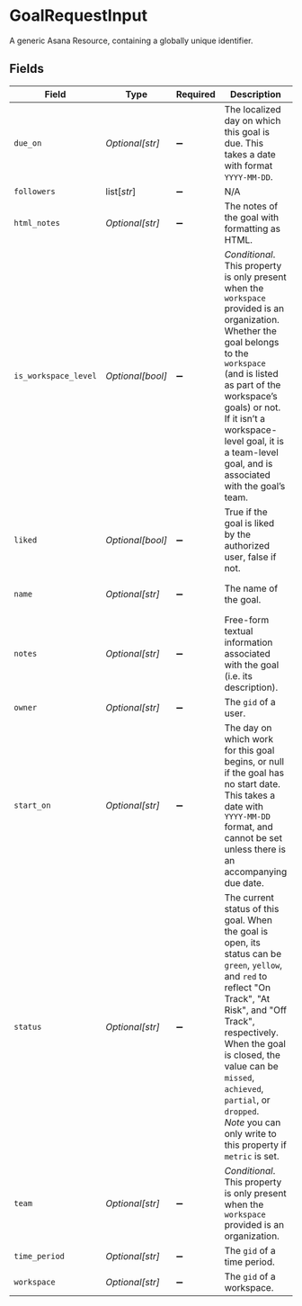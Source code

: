 # GoalRequestInput

A generic Asana Resource, containing a globally unique identifier.


## Fields

| Field                                                                                                                                                                                                                                                                                                                           | Type                                                                                                                                                                                                                                                                                                                            | Required                                                                                                                                                                                                                                                                                                                        | Description                                                                                                                                                                                                                                                                                                                     | Example                                                                                                                                                                                                                                                                                                                         |
| ------------------------------------------------------------------------------------------------------------------------------------------------------------------------------------------------------------------------------------------------------------------------------------------------------------------------------- | ------------------------------------------------------------------------------------------------------------------------------------------------------------------------------------------------------------------------------------------------------------------------------------------------------------------------------- | ------------------------------------------------------------------------------------------------------------------------------------------------------------------------------------------------------------------------------------------------------------------------------------------------------------------------------- | ------------------------------------------------------------------------------------------------------------------------------------------------------------------------------------------------------------------------------------------------------------------------------------------------------------------------------- | ------------------------------------------------------------------------------------------------------------------------------------------------------------------------------------------------------------------------------------------------------------------------------------------------------------------------------- |
| `due_on`                                                                                                                                                                                                                                                                                                                        | *Optional[str]*                                                                                                                                                                                                                                                                                                                 | :heavy_minus_sign:                                                                                                                                                                                                                                                                                                              | The localized day on which this goal is due. This takes a date with format `YYYY-MM-DD`.                                                                                                                                                                                                                                        | 2019-09-15                                                                                                                                                                                                                                                                                                                      |
| `followers`                                                                                                                                                                                                                                                                                                                     | list[*str*]                                                                                                                                                                                                                                                                                                                     | :heavy_minus_sign:                                                                                                                                                                                                                                                                                                              | N/A                                                                                                                                                                                                                                                                                                                             |                                                                                                                                                                                                                                                                                                                                 |
| `html_notes`                                                                                                                                                                                                                                                                                                                    | *Optional[str]*                                                                                                                                                                                                                                                                                                                 | :heavy_minus_sign:                                                                                                                                                                                                                                                                                                              | The notes of the goal with formatting as HTML.                                                                                                                                                                                                                                                                                  | <body>Start building brand awareness.</body>                                                                                                                                                                                                                                                                                    |
| `is_workspace_level`                                                                                                                                                                                                                                                                                                            | *Optional[bool]*                                                                                                                                                                                                                                                                                                                | :heavy_minus_sign:                                                                                                                                                                                                                                                                                                              | *Conditional*. This property is only present when the `workspace` provided is an organization. Whether the goal belongs to the `workspace` (and is listed as part of the workspace’s goals) or not. If it isn’t a workspace-level goal, it is a team-level goal, and is associated with the goal’s team.                        | true                                                                                                                                                                                                                                                                                                                            |
| `liked`                                                                                                                                                                                                                                                                                                                         | *Optional[bool]*                                                                                                                                                                                                                                                                                                                | :heavy_minus_sign:                                                                                                                                                                                                                                                                                                              | True if the goal is liked by the authorized user, false if not.                                                                                                                                                                                                                                                                 | false                                                                                                                                                                                                                                                                                                                           |
| `name`                                                                                                                                                                                                                                                                                                                          | *Optional[str]*                                                                                                                                                                                                                                                                                                                 | :heavy_minus_sign:                                                                                                                                                                                                                                                                                                              | The name of the goal.                                                                                                                                                                                                                                                                                                           | Grow web traffic by 30%                                                                                                                                                                                                                                                                                                         |
| `notes`                                                                                                                                                                                                                                                                                                                         | *Optional[str]*                                                                                                                                                                                                                                                                                                                 | :heavy_minus_sign:                                                                                                                                                                                                                                                                                                              | Free-form textual information associated with the goal (i.e. its description).                                                                                                                                                                                                                                                  | Start building brand awareness.                                                                                                                                                                                                                                                                                                 |
| `owner`                                                                                                                                                                                                                                                                                                                         | *Optional[str]*                                                                                                                                                                                                                                                                                                                 | :heavy_minus_sign:                                                                                                                                                                                                                                                                                                              | The `gid` of a user.                                                                                                                                                                                                                                                                                                            | 12345                                                                                                                                                                                                                                                                                                                           |
| `start_on`                                                                                                                                                                                                                                                                                                                      | *Optional[str]*                                                                                                                                                                                                                                                                                                                 | :heavy_minus_sign:                                                                                                                                                                                                                                                                                                              | The day on which work for this goal begins, or null if the goal has no start date. This takes a date with `YYYY-MM-DD` format, and cannot be set unless there is an accompanying due date.                                                                                                                                      | 2019-09-14                                                                                                                                                                                                                                                                                                                      |
| `status`                                                                                                                                                                                                                                                                                                                        | *Optional[str]*                                                                                                                                                                                                                                                                                                                 | :heavy_minus_sign:                                                                                                                                                                                                                                                                                                              | The current status of this goal. When the goal is open, its status can be `green`, `yellow`, and `red` to reflect "On Track", "At Risk", and "Off Track", respectively. When the goal is closed, the value can be `missed`, `achieved`, `partial`, or `dropped`.<br/>*Note* you can only write to this property if `metric` is set. | green                                                                                                                                                                                                                                                                                                                           |
| `team`                                                                                                                                                                                                                                                                                                                          | *Optional[str]*                                                                                                                                                                                                                                                                                                                 | :heavy_minus_sign:                                                                                                                                                                                                                                                                                                              | *Conditional*. This property is only present when the `workspace` provided is an organization.                                                                                                                                                                                                                                  | 12345                                                                                                                                                                                                                                                                                                                           |
| `time_period`                                                                                                                                                                                                                                                                                                                   | *Optional[str]*                                                                                                                                                                                                                                                                                                                 | :heavy_minus_sign:                                                                                                                                                                                                                                                                                                              | The `gid` of a time period.                                                                                                                                                                                                                                                                                                     | 12345                                                                                                                                                                                                                                                                                                                           |
| `workspace`                                                                                                                                                                                                                                                                                                                     | *Optional[str]*                                                                                                                                                                                                                                                                                                                 | :heavy_minus_sign:                                                                                                                                                                                                                                                                                                              | The `gid` of a workspace.                                                                                                                                                                                                                                                                                                       | 12345                                                                                                                                                                                                                                                                                                                           |